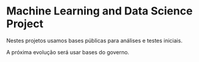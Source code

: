 # Machine Learning and Data Science Project


Nestes projetos usamos bases públicas para análises e testes iniciais.

A próxima evolução será usar bases do governo.
